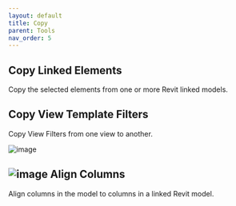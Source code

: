 ```yaml
---
layout: default
title: Copy
parent: Tools
nav_order: 5
---
```


## Copy Linked Elements

Copy the selected elements from one or more Revit linked models.

## Copy View Template Filters

Copy View Filters from one view to another.

![image](https://user-images.githubusercontent.com/27025848/165200010-c236e585-9ce8-4677-be32-ada689586e0c.png)

## ![image](https://raw.githubusercontent.com/giobel/ReviTab/master/ReviTab/Resources/alignColumns.png) Align Columns

Align columns in the model to columns in a linked Revit model.